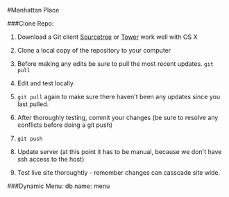 #Manhattan Place  

###Clone Repo:
1.	Download a Git client [Sourcetree](http://www.sourcetreeapp.com/) or [Tower](http://www.git-tower.com/) work well with OS X

2.	Clone a local copy of the repository to your computer
3.	Before making any edits be sure to pull the most recent updates. `git pull`
4.	Edit and test locally.
5.	 `git pull` again to make sure there haven't been any updates since you last pulled.
6.	 After thoroughly testing, commit your changes (be sure to resolve any conflicts before doing a git push)
7.	 `git push`
8.	 Update server (at this point it has to be manual, because we don't have ssh access to the host)
9.	 Test live site thoroughtly - remember changes can casscade site wide.

###Dynamic Menu:
db name: menu
